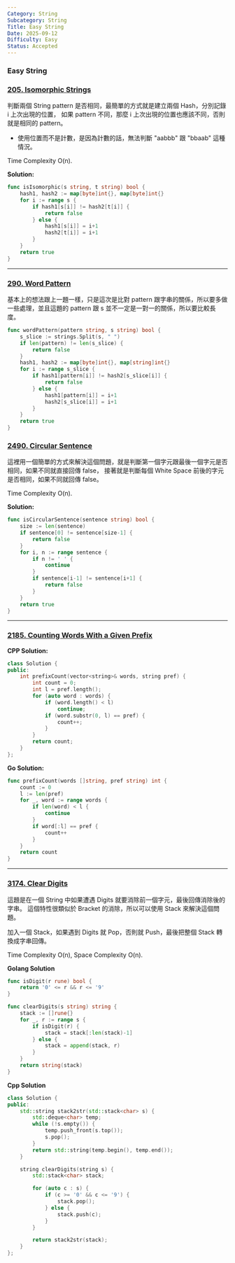 ```yaml
---
Category: String
Subcategory: String
Title: Easy String
Date: 2025-09-12
Difficulty: Easy
Status: Accepted
---
```


### Easy String

### [205. Isomorphic Strings]

判斷兩個 String pattern 是否相同，最簡單的方式就是建立兩個 Hash，分別記錄 i 上次出現的位置，
如果 pattern 不同，那麼 i 上次出現的位置也應該不同，否則就是相同的 pattern。
-   使用位置而不是計數，是因為計數的話，無法判斷 "aabbb" 跟 "bbaab" 這種情況。

Time Complexity O(n).

**Solution:**
```go
func isIsomorphic(s string, t string) bool {
    hash1, hash2 := map[byte]int{}, map[byte]int{}
    for i := range s {
        if hash1[s[i]] != hash2[t[i]] {
            return false
        } else {
            hash1[s[i]] = i+1
            hash2[t[i]] = i+1
        }
    }
    return true
}
```

[205. Isomorphic Strings]: https://leetcode.com/problems/isomorphic-strings

---

### [290. Word Pattern]

基本上的想法跟上一題一樣，只是這次是比對 pattern 跟字串的關係，所以要多做一些處理，並且這題的 pattern 跟 s 並不一定是一對一的關係，所以要比較長度。

```go
func wordPattern(pattern string, s string) bool {
    s_slice := strings.Split(s, " ")
    if len(pattern) != len(s_slice) {
        return false
    }
    hash1, hash2 := map[byte]int{}, map[string]int{}
    for i := range s_slice {
        if hash1[pattern[i]] != hash2[s_slice[i]] {
            return false
        } else {
            hash1[pattern[i]] = i+1
            hash2[s_slice[i]] = i+1
        }
    }
    return true
}
```

[290. Word Pattern]: https://leetcode.com/problems/word-pattern/description/

### [2490. Circular Sentence]

這裡用一個簡單的方式來解決這個問題，就是判斷第一個字元跟最後一個字元是否相同，如果不同就直接回傳 false，
接著就是判斷每個 White Space 前後的字元是否相同，如果不同就回傳 false。

Time Complexity O(n).

**Solution:**
```go
func isCircularSentence(sentence string) bool {
    size := len(sentence)
    if sentence[0] != sentence[size-1] {
        return false
    }
    for i, n := range sentence {
        if n != ' ' {
            continue
        }
        if sentence[i-1] != sentence[i+1] {
            return false
        }
    }
    return true
}
```

[2490. Circular Sentence]: https://leetcode.com/problems/circular-sentence/

---

### [2185. Counting Words With a Given Prefix]

**CPP Solution:**
```cpp
class Solution {
public:
    int prefixCount(vector<string>& words, string pref) {
        int count = 0;
        int l = pref.length();
        for (auto word : words) {
            if (word.length() < l)
                continue;
            if (word.substr(0, l) == pref) {
                count++;
            }
        }
        return count;
    }
};
```

**Go Solution:**
```go
func prefixCount(words []string, pref string) int {
    count := 0
    l := len(pref)
    for _, word := range words {
        if len(word) < l {
            continue
        }
        if word[:l] == pref {
            count++
        }
    } 
    return count
}
```

[2185. Counting Words With a Given Prefix]: https://leetcode.com/problems/counting-words-with-a-given-prefix/

---

### [3174. Clear Digits]

這題是在一個 String 中如果遭遇 Digits 就要消除前一個字元，最後回傳消除後的字串。
這個特性很類似於 Bracket 的消除，所以可以使用 Stack 來解決這個問題。

加入一個 Stack，如果遇到 Digits 就 Pop，否則就 Push，最後把整個 Stack 轉換成字串回傳。

Time Complexity O(n), Space Complexity O(n).

**Golang Solution**
```go
func isDigit(r rune) bool {
	return '0' <= r && r <= '9'
}

func clearDigits(s string) string {
    stack := []rune{}
    for _, r := range s {
        if isDigit(r) {
            stack = stack[:len(stack)-1]
        } else {
            stack = append(stack, r)
        }
    }
    return string(stack)
}
```

**Cpp Solution**
```cpp
class Solution {
public:
    std::string stack2str(std::stack<char> s) {
        std::deque<char> temp;
        while (!s.empty()) {
            temp.push_front(s.top());
            s.pop();
        }
        return std::string(temp.begin(), temp.end());
    }

    string clearDigits(string s) {
        std::stack<char> stack;

        for (auto c : s) {
            if (c >= '0' && c <= '9') {
                stack.pop();
            } else {
                stack.push(c);
            }
        }

        return stack2str(stack);
    }
};
```

[3174. Clear Digits]: https://leetcode.com/problems/clear-digits/